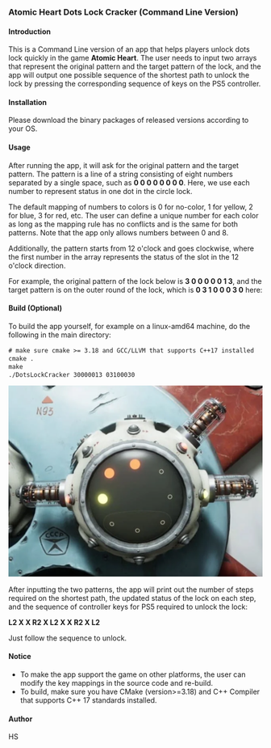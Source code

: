 ### Atomic Heart Dots Lock Cracker (Command Line Version)

#### Introduction

This is a Command Line version of an app that helps players unlock dots lock quickly in the game **Atomic Heart**.
The user needs to input two arrays that represent the original pattern and the target pattern of the lock,
and the app will output one possible sequence of the shortest path to unlock the lock by
pressing the corresponding sequence of keys on the PS5 controller.

#### Installation

Please download the binary packages of released versions according to your OS.

#### Usage

After running the app, it will ask for the original pattern and the target pattern. The pattern is a line of a string consisting
of eight numbers separated by a single space, such as **0 0 0 0 0 0 0 0**. Here, we use each number to represent status in one
dot in the circle lock.

The default mapping of numbers to colors is 0 for no-color, 1 for yellow, 2 for blue, 3 for red, etc.
The user can define a unique number for each color as long as the mapping rule has no conflicts and
is the same for both patterns. Note that the app only allows numbers between 0 and 8.

Additionally, the pattern starts from 12 o'clock and goes clockwise, where the first number in the array represents
the status of the slot in the 12 o'clock direction.

For example, the original pattern of the lock below is **3 0 0 0 0 0 1 3**, and the target pattern is on the outer round of the lock,
which is **0 3 1 0 0 0 3 0** here:

#### Build (Optional)

To build the app yourself, for example on a linux-amd64 machine, do the following in the main directory:

```shell
# make sure cmake >= 3.18 and GCC/LLVM that supports C++17 installed
cmake .
make
./DotsLockCracker 30000013 03100030
```

![png](./1.png)

After inputting the two patterns, the app will print out the number of steps required on the shortest path,
the updated status of the lock on each step, and the sequence of controller keys for PS5 required to unlock the lock:

**L2 X X R2 X L2 X X R2 X L2**

Just follow the sequence to unlock.

#### Notice

* To make the app support the game on other platforms, the user can modify the key mappings in the source code and re-build.
* To build, make sure you have CMake (version>=3.18) and C++ Compiler that supports C++ 17 standards installed.

#### Author

HS
